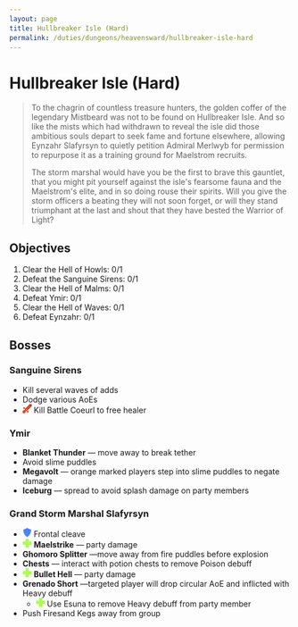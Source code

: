 ```yaml
---
layout: page
title: Hullbreaker Isle (Hard)
permalink: /duties/dungeons/heavensward/hullbreaker-isle-hard
---
```


# Hullbreaker Isle (Hard)

> To the chagrin of countless treasure hunters, the golden coffer of the legendary Mistbeard was not to be found on Hullbreaker Isle. And so like the mists which had withdrawn to reveal the isle did those ambitious souls depart to seek fame and fortune elsewhere, allowing Eynzahr Slafyrsyn to quietly petition Admiral Merlwyb for permission to repurpose it as a training ground for Maelstrom recruits.
>
> The storm marshal would have you be the first to brave this gauntlet, that you might pit yourself against the isle's fearsome fauna and the Maelstrom's elite, and in so doing rouse their spirits. Will you give the storm officers a beating they will not soon forget, or will they stand triumphant at the last and shout that they have bested the Warrior of Light?

## Objectives

1. Clear the Hell of Howls: 0/1
2. Defeat the Sanguine Sirens: 0/1
3. Clear the Hell of Malms: 0/1
4. Defeat Ymir: 0/1
5. Clear the Hell of Waves: 0/1
6. Defeat Eynzahr: 0/1

## Bosses

### Sanguine Sirens

- Kill several waves of adds
- Dodge various AoEs
- ![](/assets/icons/role-dps.png) Kill Battle Coeurl to free healer

### Ymir

- **Blanket Thunder** — move away to break tether
- Avoid slime puddles
- **Megavolt** — orange marked players step into slime puddles to negate damage
- **Iceburg** — spread to avoid splash damage on party members

### Grand Storm Marshal Slafyrsyn

- ![](/assets/icons/role-tank.png) Frontal cleave
- ![](/assets/icons/role-healer.png) **Maelstrike** — party damage
- **Ghomoro Splitter** —move away from fire puddles before explosion
- **Chests** — interact with potion chests to remove Poison debuff
- ![](/assets/icons/role-healer.png) **Bullet Hell** — party damage
- **Grenado Short** —targeted player will drop circular AoE and inflicted with Heavy debuff
  - ![](/assets/icons/role-healer.png) Use Esuna to remove Heavy debuff from party member
- Push Firesand Kegs away from group

